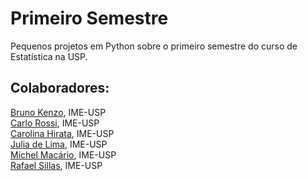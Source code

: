 # Primeiro Semestre
Pequenos projetos em Python sobre o primeiro semestre do curso de Estatística na USP.

## Colaboradores:
[Bruno Kenzo](https://github.com/KenzoBH), IME-USP  
[Carlo Rossi](https://github.com/CarloRossi18), IME-USP  
[Carolina Hirata](https://github.com/carolhirata), IME-USP  
[Julia de Lima](https://github.com/julia-limaa), IME-USP  
[Michel Macário](https://github.com/MichelExcel), IME-USP  
[Rafael Sillas](https://github.com/rafasillas), IME-USP
